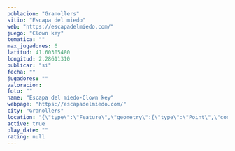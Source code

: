 ```yaml
---
poblacion: "Granollers"
sitio: "Escapa del miedo"
web: "https://escapadelmiedo.com/"
juego: "Clown key"
tematica: ""
max_jugadores: 6
latitud: 41.60305480
longitud: 2.28611310
publicar: "si"
fecha: ""
jugadores: ""
valoracion: 
foto: ""
name: "Escapa del miedo-Clown key"
webpage: "https://escapadelmiedo.com/"
city: "Granollers"
location: "{\"type\":\"Feature\",\"geometry\":{\"type\":\"Point\",\"coordinates\":[2.2861131,41.6030548]}}"
active: true
play_date: ""
rating: null
---
```

